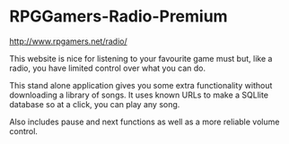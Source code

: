 # RPGGamers-Radio-Premium

http://www.rpgamers.net/radio/

This website is nice for listening to your favourite game must but, like a radio, you have limited control over what you can do. 

This stand alone application gives you some extra functionality without downloading a library of songs. It uses known URLs to make a SQLlite database so at a click, you can play any song. 

Also includes pause and next functions as well as a more reliable volume control. 

